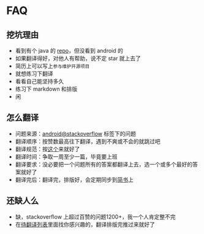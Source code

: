 # FAQ

## 挖坑理由

- 看到有个 java 的 [repo](https://github.com/giantray/stackoverflow-java-top-qa)，但没看到 android 的
- 如果翻译得好，对他人有帮助，说不定 star 就上去了
- 简历上可以写上`参与维护开源项目`
- 就想练习下翻译
- 看看自己能坚持多久
- 练习下 markdown 和排版
- 闲

## 怎么翻译

- 问题来源：[android@stackoverflow](http://stackoverflow.com/questions/tagged/android) 标签下的问题
- 翻译顺序：按赞数最高往下翻译，遇到不爽或不会的就跳过吧
- 翻译规范：按[这个](https://github.com/mzlogin/chinese-copywriting-guidelines)来就好了
- 翻译时间：争取一周至少一篇，毕竟要上班
- 翻译要求：没必要把一个问题所有的答案都翻译上去，选一个或多个最好的答案就好了
- 翻译完后：翻译完，排版好，会定期同步到[简书](http://www.jianshu.com/users/d1046c203802)上

## 还缺人么

- 缺，stackoverflow 上超过百赞的问题1200+，我一个人肯定整不完
- 在[待翻译列表]()里面找你感兴趣的，翻译排版完推过来就好了
